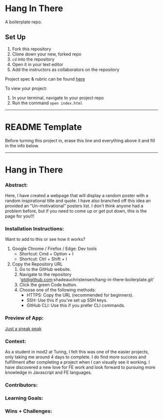 # Hang In There

A boilerplate repo. 

## Set Up

1. Fork this repository
2. Clone down your new, forked repo
3. `cd` into the repository
4. Open it in your text editor
5. Add the instructors as collaborators on the repository

Project spec & rubric can be found [here](https://curriculum.turing.edu/module2/projects/hang-in-there/index)

To view your project:

1. In your terminal, navigate to your project repo
2. Run the command `open index.html`
  
______________________________________________________  
# README Template  
Before turning this project in, erase this line and everything above it and fill in the info below.  
______________________________________________________  

# Hang in There  

### Abstract:
[//]: <> (Briefly describe what you built and its features. What problem is the app solving? How does this application solve that problem?)
Here, I have created a webpage that will display a random poster with a random inspirational title and quote. I have also branched off this idea an provided an "Un-motivational" posters list. I don't think anyone had a problem before, but if you need to come up or get put down, this is the page for you!!!

### Installation Instructions:
[//]: <> (What steps does a person have to take to get your app cloned down and running?)
Want to add to this or see how it works? 
1.	Google Chrome / Firefox / Edge: Dev tools
    - Shortcut: Cmd + Option + I
    - Shortcut: Ctrl + Shift + I
2.  Copy the Repository URL
	1.	Go to the GitHub website.
	2.	Navigate to the repository 'git@github.com:shadeauchristensen/hang-in-there-boilerplate.git'
	3.	Click the green Code button.
	4.	Choose one of the following methods:
        - HTTPS: Copy the URL (recommended for beginners).
        - SSH: Use this if you’ve set up SSH keys.
        - GitHub CLI: Use this if you prefer CLI commands.

### Preview of App:
[//]: <> (Provide ONE gif or screenshot of your application - choose the "coolest" piece of functionality to show off. gifs preferred!)
[Just a sneak peak](https://i.giphy.com/media/v1.Y2lkPTc5MGI3NjExcG54bXVhdTdsNG1rbGdleXZrYXl3Z3YwZWlyd2V0dDNrM2gycDM1dCZlcD12MV9pbnRlcm5hbF9naWZfYnlfaWQmY3Q9Zw/y6SMp8c47Wguh5sGHk/giphy.gif)

### Context:
[//]: <> (Give some context for the project here. How long did you have to work on it? How far into the Turing program are you?)
As a student in mod2 at Turing, I felt this was one of the easier projects, only taking me around 4 days to complete. I do find more success and fulfillment after completing a project when I can visually see it working. I have discovered a new love for FE work and look forward to pursuing more knowledge in Javascript and FE languages.

### Contributors:
[//]: <> (Who worked on this application? Link to your GitHub. Consider also providing LinkedIn link)

### Learning Goals:
[//]: <> (What were the learning goals of this project? What tech did you work with?)

### Wins + Challenges:
[//]: <> (What are 2-3 wins you have from this project? What were some challenges you faced - and how did you get over them?)
